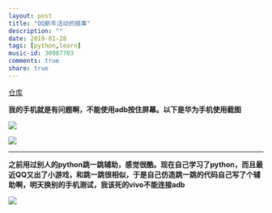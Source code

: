 ```yaml
---
layout: post
title: "QQ新年活动的搞事"
description: ""
date: 2019-01-28
tags: [python,learn]
music-id: 30987703
comments: true
share: true
---
```


[仓库](https://github.com/hkslover/QQ_newyear_game)



**我的手机就是有问题啊，不能使用adb按住屏幕。以下是华为手机使用截图**

![](http://ww1.sinaimg.cn/large/0072BNKcly1fznfct8grhj30yl0nvwh4.jpg)

![](http://ww1.sinaimg.cn/large/0072BNKcly1fznfcxwer0j30w60m7juk.jpg)






---

**之前用过别人的python跳一跳辅助，感觉很酷。现在自己学习了python，而且最近QQ又出了小游戏，和跳一跳很相似，于是自己仿造跳一跳的代码自己写了个辅助啊，明天换别的手机测试，我该死的vivo不能连接adb**

![](http://ww1.sinaimg.cn/large/0072BNKcly1fzmhbfe45tj318g0xce5n.jpg)

